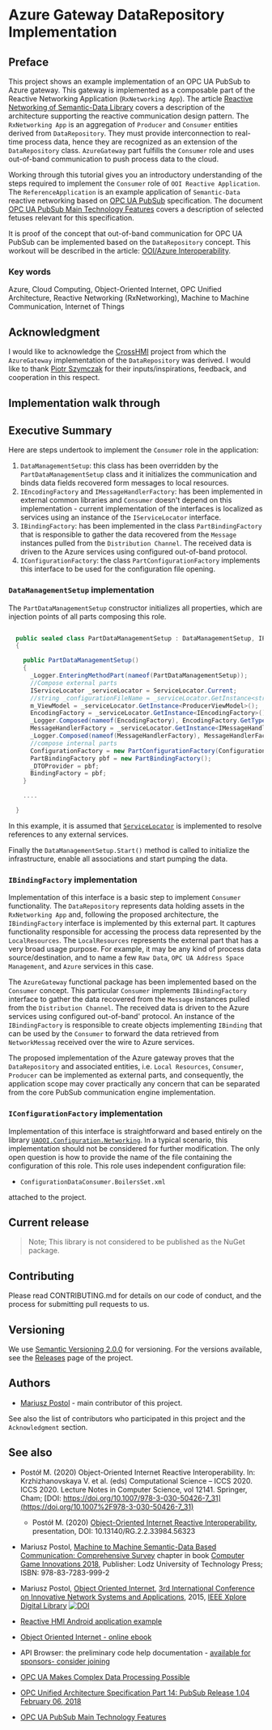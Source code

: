﻿# Azure Gateway DataRepository Implementation

## Preface

This project shows an example implementation of an OPC UA PubSub to Azure gateway. This gateway is implemented as a composable part of the Reactive Networking Application (`RxNetworking App`). The article  [Reactive Networking of Semantic-Data Library](../../../Networking/SemanticData/README.MD) covers a description of the architecture supporting the reactive communication design pattern.  The `RxNetworking App` is an aggregation of `Producer` and `Consumer` entities derived from `DataRepository`. They must provide interconnection to real-time process data, hence they are recognized as an extension of the `DataRepository` class. `AzureGateway` part fulfills the `Consumer` role and uses out-of-band communication to push process data to the cloud.

Working through this tutorial gives you an introductory understanding of the steps required to implement the `Consumer` role of `OOI Reactive Application`. The `ReferenceApplication` is an example application of `Semantic-Data` reactive networking based on [OPC UA PubSub][OPC.UA.PubSub] specification. The document [OPC UA PubSub Main Technology Features][PubSubMTF] covers a description of selected fetuses relevant for this specification.

It is proof of the concept that out-of-band communication for OPC UA PubSub can be implemented based on the `DataRepository` concept. This workout will be described in the article: [OOI/Azure Interoperability](https://it-p-lodz-pl.github.io/OOI.Gateway2Azure.Article/README.html).

### Key words

Azure, Cloud Computing, Object-Oriented Internet, OPC Unified Architecture, Reactive Networking (RxNetworking), Machine to Machine Communication, Internet of Things

## Acknowledgment

I would like to acknowledge the [CrossHMI](https://github.com/Drutol/CrossHMI#crosshmi) project from which the `AzureGateway` implementation of the `DataRepository` was derived. I would like to thank [Piotr Szymczak](https://github.com/Drutol) for their inputs/inspirations, feedback, and cooperation in this respect.

## Implementation walk through

## Executive Summary

Here are steps undertook to implement the `Consumer` role in the application:

1. `DataManagementSetup`: this class has been overridden by the `PartDataManagementSetup` class and it initializes the communication and binds data fields recovered form messages to local resources.
1. `IEncodingFactory` and `IMessageHandlerFactory`: has been implemented in external common libraries and `Consumer` doesn't depend on this implementation - current implementation of the interfaces is localized as services using an instance of the `IServiceLocator` interface.
1. `IBindingFactory`: has been implemented in the class  `PartBindingFactory` that is responsible to gather the data recovered from the `Message` instances pulled from the `Distribution Channel`. The received data is driven to the Azure services using configured out-of-band protocol.
1. `IConfigurationFactory`: the class `PartConfigurationFactory` implements this interface to be used for the configuration file opening.

### `DataManagementSetup` implementation

The `PartDataManagementSetup` constructor initializes all properties, which are injection points of all parts composing this role.

```C#

  public sealed class PartDataManagementSetup : DataManagementSetup, IProducerDataManagementSetup
  {

    public PartDataManagementSetup()
    {
      _Logger.EnteringMethodPart(nameof(PartDataManagementSetup));
      //Compose external parts
      IServiceLocator _serviceLocator = ServiceLocator.Current;
      //string _configurationFileName = _serviceLocator.GetInstance<string>(CompositionSettings.ConfigurationFileNameContract);
      m_ViewModel = _serviceLocator.GetInstance<ProducerViewModel>();
      EncodingFactory = _serviceLocator.GetInstance<IEncodingFactory>();
      _Logger.Composed(nameof(EncodingFactory), EncodingFactory.GetType().FullName);
      MessageHandlerFactory = _serviceLocator.GetInstance<IMessageHandlerFactory>();
      _Logger.Composed(nameof(MessageHandlerFactory), MessageHandlerFactory.GetType().FullName);
      //compose internal parts
      ConfigurationFactory = new PartConfigurationFactory(ConfigurationFilePath);
      PartBindingFactory pbf = new PartBindingFactory();
      _DTOProvider = pbf;
      BindingFactory = pbf;
    }

    ....

  }

```

In this example, it is assumed that [`ServiceLocator`](https://www.nuget.org/packages/CommonServiceLocator) is implemented to resolve references to any external services.

Finally the `DataManagementSetup.Start()` method is called to initialize the infrastructure, enable all associations and start pumping the data.

### `IBindingFactory` implementation

Implementation of this interface is a basic step to implement `Consumer` functionality. The `DataRepository` represents data holding assets in the `RxNetworking App` and, following the proposed architecture, the `IBindingFactory` interface is implemented by this external part. It captures functionality responsible for accessing the process data represented by the `LocalResources`. The `LocalResources` represents the external part that has a very broad usage purpose. For example, it may be any kind of process data source/destination, and to name a few `Raw Data`,  `OPC UA Address Space Management`, and `Azure` services in this case.

The `AzureGateway` functional package has been implemented based on the `Consumer` concept. This particular `Consumer` implements `IBindingFactory` interface to gather the data recovered from the `Message` instances pulled from the `Distribution Channel`. The received data is driven to the Azure services using configured out-of-band' protocol. An instance of the `IBindingFactory` is responsible to create objects implementing `IBinding` that can be used by the `Consumer` to forward the data retrieved from `NetworkMessag` received over the wire to Azure services.

The proposed implementation of the Azure gateway proves that the `DataRepository` and associated entities, i.e. `Local Resources`, `Consumer`, `Producer` can be implemented as external parts, and consequently, the application scope may cover practically any concern that can be separated from the core PubSub communication engine implementation.

### `IConfigurationFactory` implementation

Implementation of this interface is straightforward and based entirely on the library [`UAOOI.Configuration.Networking`](../../../Configuration/Networking/README.MD). In a typical scenario, this implementation should not be considered for further modification. The only open question is how to provide the name of the file containing the configuration of this role. This role uses independent configuration file:

- `ConfigurationDataConsumer.BoilersSet.xml` 

attached to the project.

## Current release

> Note; This library is not considered to be published as the NuGet package.

## Contributing

Please read CONTRIBUTING.md for details on our code of conduct, and the process for submitting pull requests to us.

## Versioning

We use [Semantic Versioning 2.0.0](http://semver.org/) for versioning. For the versions available, see the [Releases](https://github.com/mpostol/OPC-UA-OOI/releases) page of the project.

## Authors

- [Mariusz Postol](https://github.com/mpostol) - main contributor of this project.

See also the list of contributors who participated in this project and the `Acknowledgment` section.

## See also

- Postół M. (2020) Object-Oriented Internet Reactive Interoperability. In: Krzhizhanovskaya V. et al. (eds) Computational Science – ICCS 2020. ICCS 2020. Lecture Notes in Computer Science, vol 12141. Springer, Cham; [DOI: https://doi.org/10.1007/978-3-030-50426-7_31](https://doi.org/10.1007%2F978-3-030-50426-7_31)

  - Postół M. (2020) [Object-Oriented Internet Reactive Interoperability](https://www.researchgate.net/publication/341882427_Object-Oriented_Internet_Reactive_Interoperability), presentation, DOI: 10.13140/RG.2.2.33984.56323

- Mariusz Postol, [Machine to Machine Semantic-Data Based Communication: Comprehensive Survey](https://www.researchgate.net/publication/341165347_Machine_to_Machine_Semantic-Data_Based_Communication_Comprehensive_Survey) chapter in book [Computer Game Innovations 2018](https://www.researchgate.net/publication/335524620_Computer_Game_Innovations_2018), Publisher: Lodz University of Technology Press; ISBN: 978-83-7283-999-2
- Mariusz Postol, [Object Oriented Internet](https://ieeexplore.ieee.org/abstract/document/7321562), [3rd International Conference on Innovative Network Systems and Applications](https://fedcsis.org/2015/inetsapp), 2015, [IEEE Xplore Digital Library](https://ieeexplore.ieee.org/abstract/document/7321562) [![DOI](https://img.shields.io/badge/DOI-10.15439%2F2015F160-blue)](https://fedcsis.org/proceedings/2015/pliks/160.pdf)
- [Reactive HMI Android application example](https://github.com/Drutol/CrossHMI#crosshmi)
- [Object Oriented Internet - online ebook][OOIBook]
- API Browser: the preliminary code help documentation - [available for sponsors- consider joining](https://github.commsvr.com/AboutPartnershipProgram.md.html)
- [OPC UA Makes Complex Data Processing Possible][wordpress.OPCUACD]
- [OPC Unified Architecture Specification Part 14: PubSub Release 1.04 February 06, 2018][OPC.UA.PubSub]
- [OPC UA PubSub Main Technology Features][PubSubMTF]

[PubSubMTF]:../../../Networking/SemanticData/README.PubSubMTF.md
[OPC.UA.PubSub]: https://opcfoundation.org/developer-tools/specifications-unified-architecture/part-14-pubsub/
[wordpress.OPCUACD]:https://mpostol.wordpress.com/2014/05/08/opc-ua-makes-complex-data-access-possible
[OOIBook]:https://commsvr.gitbook.io/ooi/readme
